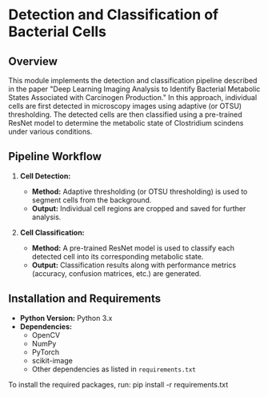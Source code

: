 Detection and Classification of Bacterial Cells
================================================

Overview
--------
This module implements the detection and classification pipeline described in the paper 
"Deep Learning Imaging Analysis to Identify Bacterial Metabolic States Associated with Carcinogen Production." 
In this approach, individual cells are first detected in microscopy images using adaptive (or OTSU) thresholding.
The detected cells are then classified using a pre-trained ResNet model to determine the metabolic state of 
Clostridium scindens under various conditions.

Pipeline Workflow
-----------------
1. **Cell Detection:**
   - **Method:** Adaptive thresholding (or OTSU thresholding) is used to segment cells from the background.
   - **Output:** Individual cell regions are cropped and saved for further analysis.
   
2. **Cell Classification:**
   - **Method:** A pre-trained ResNet model is used to classify each detected cell into its corresponding 
     metabolic state.
   - **Output:** Classification results along with performance metrics (accuracy, confusion matrices, etc.) are generated.

Installation and Requirements
-----------------------------
- **Python Version:** Python 3.x
- **Dependencies:**  
  - OpenCV  
  - NumPy  
  - PyTorch  
  - scikit-image  
  - Other dependencies as listed in `requirements.txt`
  
To install the required packages, run: pip install -r requirements.txt






